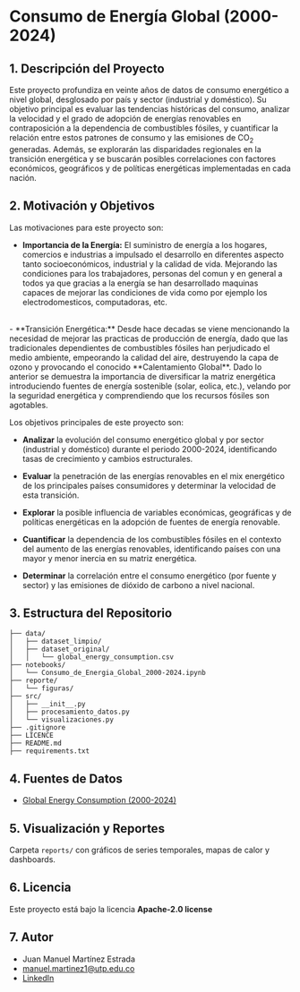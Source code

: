 # Consumo de Energía Global (2000-2024)

## 1. Descripción del Proyecto

Este proyecto profundiza en veinte años de datos de consumo energético a nivel global, desglosado por país y sector (industrial y doméstico). Su objetivo principal es evaluar las tendencias históricas del consumo, analizar la velocidad y el grado de adopción de energías renovables en contraposición a la dependencia de combustibles fósiles, y cuantificar la relación entre estos patrones de consumo y las emisiones de $\text{CO}_2$ generadas. Además, se explorarán las disparidades regionales en la transición energética y se buscarán posibles correlaciones con factores económicos, geográficos y de políticas energéticas implementadas en cada nación.

## 2. Motivación y Objetivos

Las motivaciones para este proyecto son:

- **Importancia de la Energía:** El suministro de energía a los hogares, comercios e industrias a impulsado el desarrollo en diferentes aspecto tanto socioeconómicos, industrial y la calidad de vida. Mejorando las condiciones para los trabajadores, personas del comun y en general a todos ya que gracias a la energía se han desarrollado maquinas capaces de mejorar las condiciones de vida como por ejemplo los electrodomesticos, computadoras, etc.
<br>
- **Transición Energética:** Desde hace decadas se viene mencionando la necesidad de mejorar las practicas de producción de energía, dado que las tradicionales dependientes de combustibles fósiles han perjudicado el medio ambiente, empeorando la calidad del aire, destruyendo la capa de ozono y provocando el conocido **Calentamiento Global**. Dado lo anterior se demuestra la importancia de diversificar la matriz energética introduciendo fuentes de energía sostenible (solar, eolica, etc.), velando por la seguridad energética y comprendiendo que los recursos fósiles son agotables.

Los objetivos principales de este proyecto son:

- **Analizar** la evolución del consumo energético global y por sector (industrial y doméstico) durante el periodo 2000-2024, identificando tasas de crecimiento y cambios estructurales.

- **Evaluar** la penetración de las energías renovables en el mix energético de los principales países consumidores y determinar la velocidad de esta transición.

- **Explorar** la posible influencia de variables económicas, geográficas y de políticas energéticas en la adopción de fuentes de energía renovable.

- **Cuantificar** la dependencia de los combustibles fósiles en el contexto del aumento de las energías renovables, identificando países con una mayor y menor inercia en su matriz energética.

- **Determinar** la correlación entre el consumo energético (por fuente y sector) y las emisiones de dióxido de carbono a nivel nacional.

## 3. Estructura del Repositorio
```text
├── data/
│   ├── dataset_limpio/
│   ├── dataset_original/
│   │   └── global_energy_consumption.csv
├── notebooks/
│   └── Consumo_de_Energia_Global_2000-2024.ipynb
├── reporte/
│   └── figuras/
├── src/
│   ├── __init__.py
│   ├── procesamiento_datos.py
│   └── visualizaciones.py
├── .gitignore
├── LICENCE
├── README.md
├── requirements.txt
```
## 4. Fuentes de Datos

- [Global Energy Consumption (2000-2024)](https://www.kaggle.com/datasets/atharvasoundankar/global-energy-consumption-2000-2024)

## 5. Visualización y Reportes

Carpeta `reports/` con gráficos de series temporales, mapas de calor y dashboards.

## 6. Licencia

Este proyecto está bajo la licencia **Apache-2.0 license**

## 7. Autor

- Juan Manuel Martínez Estrada
- manuel.martinez1@utp.edu.co
- [LinkedIn](https://www.linkedin.com/in/juan-manuel-martinez-estrada-8b17b2292/)